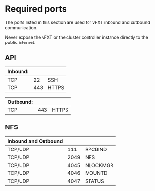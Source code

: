
# Required ports

The ports listed in this section are used for vFXT inbound and outbound communication. 

Never expose the vFXT or the cluster controller instance directly to the public internet.

## API

| Inbound: | | |
| --- | ---- | --- |
| TCP | 22  | SSH  |
| TCP | 443 | HTTPS|



| Outbound: |     |       |
|----------|-----|-------|
| TCP      | 443 | HTTPS |

 
## NFS

| Inbound and Outbound  | | |
| --- | --- | ---|
| TCP/UDP | 111  | RPCBIND  |
| TCP/UDP | 2049 | NFS      |
| TCP/UDP | 4045 | NLOCKMGR |
| TCP/UDP | 4046 | MOUNTD   |
| TCP/UDP | 4047 | STATUS   |


